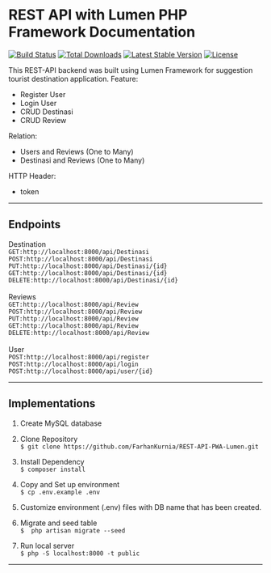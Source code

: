 # REST API with Lumen PHP Framework Documentation

[![Build Status](https://travis-ci.org/laravel/lumen-framework.svg)](https://travis-ci.org/laravel/lumen-framework)
[![Total Downloads](https://img.shields.io/packagist/dt/laravel/framework)](https://packagist.org/packages/laravel/lumen-framework)
[![Latest Stable Version](https://img.shields.io/packagist/v/laravel/framework)](https://packagist.org/packages/laravel/lumen-framework)
[![License](https://img.shields.io/packagist/l/laravel/framework)](https://packagist.org/packages/laravel/lumen-framework)

This REST-API backend was built using Lumen Framework for suggestion tourist destination application. 
Feature:
- Register User
- Login User
- CRUD Destinasi
- CRUD Review

Relation:
- Users and Reviews (One to Many) 
- Destinasi and Reviews (One to Many) 

HTTP Header:
- token
------------------------------------------------------------------------
## Endpoints
Destination
</br>`GET:http://localhost:8000/api/Destinasi`
</br>`POST:http://localhost:8000/api/Destinasi`
</br>`PUT:http://localhost:8000/api/Destinasi/{id}`
</br>`GET:http://localhost:8000/api/Destinasi/{id}`
</br>`DELETE:http://localhost:8000/api/Destinasi/{id}`
</br>
</br>
Reviews
</br>`GET:http://localhost:8000/api/Review`
</br>`POST:http://localhost:8000/api/Review`
</br>`PUT:http://localhost:8000/api/Review`
</br>`GET:http://localhost:8000/api/Review`
</br>`DELETE:http://localhost:8000/api/Review`
</br>
</br>
User
</br>`POST:http://localhost:8000/api/register`
</br>`POST:http://localhost:8000/api/login`
</br>`POST:http://localhost:8000/api/user/{id}`

------------------------------------------------------------------------
## Implementations
1. Create MySQL database

2. Clone Repository </br>
    ``$ git clone https://github.com/FarhanKurnia/REST-API-PWA-Lumen.git``

3. Install Dependency </br>
    ``$ composer install``

4. Copy and Set up environment</br>
    ``$ cp .env.example .env``

5. Customize environment (.env) files with DB name that has been created.

6. Migrate and seed table</br>
    ``$  php artisan migrate --seed``

7. Run local server</br>
    ``$ php -S localhost:8000 -t public``



------------------------------------------------------------------------